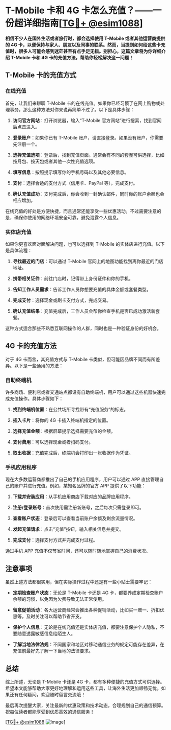# T-Mobile 卡和 4G 卡怎么充值？——一份超详细指南[[TG💪+ @esim1088](https://t.me/s/esim1088)]

**相信不少人在国外生活或者旅行时，都会选择使用 T-Mobile 或者其他运营商提供的 4G 卡，以便保持与家人、朋友以及同事的联系。然而，当提到如何给这些卡充值时，很多人可能会感到迷茫甚至有点手足无措。别担心，这篇文章将为你详细介绍 T-Mobile 卡和 4G 卡的充值方法，帮助你轻松解决这一问题！**

## T-Mobile 卡的充值方式

### 在线充值
首先，让我们来聊聊 T-Mobile 卡的在线充值。如果你已经习惯了在网上购物或处理事务，那么这种方法对你来说再简单不过了。以下是具体步骤：

1. **访问官方网站**：打开浏览器，输入“T-Mobile 官方网站”进行搜索，找到官网后点击进入。
   
2. **登录账户**：如果你已有 T-Mobile 账户，请直接登录。如果没有账户，你需要先注册一个。

3. **选择充值选项**：登录后，找到充值页面。通常会有不同的套餐可供选择，比如按月包、按天包或者其他一次性充值选项。

4. **填写信息**：按照提示填写你的手机号码以及其他必要信息。

5. **支付**：选择合适的支付方式（信用卡、PayPal 等），完成支付。

6. **确认充值成功**：支付完成后，你会收到一封确认邮件，同时你的账户余额也会相应增加。

在线充值的好处是方便快捷，而且通常还能享受一些优惠活动。不过需要注意的是，确保你使用的网络环境安全可靠，避免泄露个人信息。

### 实体店充值
如果你更喜欢面对面解决问题，也可以选择到 T-Mobile 的实体店进行充值。以下是具体流程：

1. **寻找最近的门店**：可以通过 T-Mobile 官网上的地图功能找到离你最近的门店地址。

2. **携带相关证件**：前往门店时，记得带上身份证件和你的手机。

3. **告知工作人员需求**：告诉工作人员你想要充值的具体金额或套餐类型。

4. **完成支付**：选择现金或刷卡支付方式，完成交易。

5. **确认充值结果**：充值完成后，工作人员会帮你检查手机是否已成功激活新套餐。

这种方式适合那些不熟悉互联网操作的人群，同时也是一种验证身份的好机会。

## 4G 卡的充值方法

对于 4G 卡而言，其充值方式与 T-Mobile 卡类似，但可能因品牌不同而有所差异。以下是一些通用的方法：

### 自助终端机
许多商场、便利店或者交通站点都设有自助终端机，用户可以通过这些机器快速完成充值操作。具体步骤如下：

1. **找到终端机位置**：在公共场所寻找带有“充值服务”的标志。

2. **插入卡片**：将你的 4G 卡插入终端机指定的位置。

3. **选择充值金额**：根据屏幕提示选择需要充值的金额。

4. **支付费用**：可以选择现金或者扫码支付。

5. **取出收据**：充值完成后，终端机会打印出一张收据作为凭证。

### 手机应用程序
现在大多数运营商都推出了自己的手机应用程序，用户可以通过 APP 直接管理自己的账户并进行充值。例如，某知名品牌的官方 APP 提供了以下功能：

1. **下载并安装应用**：从手机应用商店下载对应的品牌应用程序。

2. **注册/登录账号**：首次使用需注册新账号，之后每次只需登录即可。

3. **查看账户状态**：登录后可以查看当前账户余额及剩余流量情况。

4. **发起充值请求**：点击“充值”按钮，输入相关信息并提交。

5. **完成支付**：选择支付方式并完成支付过程。

通过手机 APP 充值不仅节省时间，还可以随时随地掌握自己的消费状况。

## 注意事项

虽然上述方法都很实用，但在实际操作过程中还是有一些小贴士需要牢记：

- **定期检查账户状态**：无论是 T-Mobile 卡还是 4G 卡，都要养成定期检查账户余额的习惯，以免因为欠费导致无法正常使用。

- **留意促销活动**：各大运营商经常会推出各种促销活动，比如买一赠一、折扣优惠等，及时关注可以帮助节省开支。

- **保护个人信息**：无论是在线充值还是实体店充值，都要注意保护个人隐私，不要随意透露敏感信息给陌生人。

- **了解当地法律法规**：不同国家和地区对移动通信业务的规定可能存在差异，在充值前最好先了解一下当地的法律要求。

## 总结

综上所述，无论是 T-Mobile 卡还是 4G 卡，都有多种便捷的充值方式可供选择。希望本文能够帮助大家更好地理解和运用这些工具，让海外生活更加顺畅无忧。如果还有任何疑问，欢迎随时留言交流哦！

最后再次提醒大家，关注最新的优惠政策和技术动态，合理规划自己的通信预算。祝每位读者都能享受到优质高效的通信服务！

[[TG💪+ @esim1088](https://t.me/s/esim1088) ![Image](https://i.postimg.cc/4NQfJmqS/Snipaste-2025-05-13-00-14-12.png)]